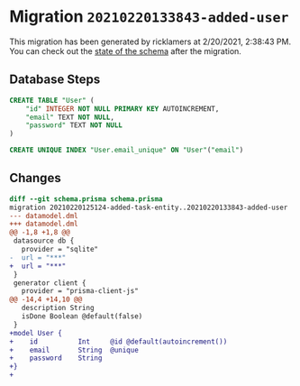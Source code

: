 # Migration `20210220133843-added-user`

This migration has been generated by ricklamers at 2/20/2021, 2:38:43 PM.
You can check out the [state of the schema](./schema.prisma) after the migration.

## Database Steps

```sql
CREATE TABLE "User" (
    "id" INTEGER NOT NULL PRIMARY KEY AUTOINCREMENT,
    "email" TEXT NOT NULL,
    "password" TEXT NOT NULL
)

CREATE UNIQUE INDEX "User.email_unique" ON "User"("email")
```

## Changes

```diff
diff --git schema.prisma schema.prisma
migration 20210220125124-added-task-entity..20210220133843-added-user
--- datamodel.dml
+++ datamodel.dml
@@ -1,8 +1,8 @@
 datasource db {
   provider = "sqlite"
-  url = "***"
+  url = "***"
 }
 generator client {
   provider = "prisma-client-js"
@@ -14,4 +14,10 @@
   description String
   isDone Boolean @default(false)
 }
+model User {
+    id          Int     @id @default(autoincrement())
+    email       String  @unique
+    password    String
+}
+
```


